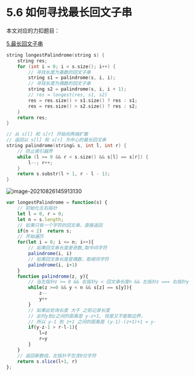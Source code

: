 # 5.6 如何寻找最长回文子串

本文对应的力扣题目：

[5.最长回文子串](https://leetcode-cn.com/problems/longest-palindromic-substring)

```cpp
string longestPalindrome(string s) {
    string res;
    for (int i = 0; i < s.size(); i++) {
        // 寻找长度为基数的回文子串
        string s1 = palindrome(s, i, i);
        // 寻找长度为偶数的回文子串
        string s2 = palindrome(s, i, i + 1);
        // res = longest(res, s1, s2)
        res = res.size() > s1.size() ? res : s1;
        res = res.size() > s2.size() ? res : s2;
    }
    return res;
}

// 从 s[l] 和 s[r] 开始向两端扩散
// 返回以 s[l] 和 s[r] 为中心的最长回文串
string palindrome(string& s, int l, int r) {
    // 防止索引越界
    while (l >= 0 && r < s.size() && s[l] == s[r]) {
        l--; r++;
    }
    return s.substr(l + 1, r - l - 1);
}

```



![image-20210826145913130](https://pic2.zhimg.com/80/v2-b8612fd2518d214b1abf2fce198cc0bb_720w.png)

```javascript
var longestPalindrome = function(s) {
    // 初始化左右指针
    let l = 0, r = 0;
    let n = s.length;
    // 如果只有一个字符的回文串，直接返回
    if(n < 2)  return s;
    // 开始遍历
    for(let i = 0; i <= n; i++){
        // 如果回文串长度是奇数,取中间字符
        palindrome(i, i)
        // 如果回文串长度是偶数，取相邻字符
        palindrome(i, i+1)
    }
    function palindrome(z, y){
        // 当左指针z >= 0 && 右指针y < 回文串长度n && 左指针z === 右指针y
        while(z >=0 && y < n && s[z] == s[y]){
            z--
            y++
        }
        // 如果此轮询长度 大于 之前记录长度
        // 此时y到z之间的距离是 y-z+1, 但是又不能取边界，
        // 所以 y-1 到 z+1 之间的距离是 (y-1)-(z+1)+1 = y-
        if(y-z-1 > r-l-1){
            l=z
            r=y
        }
    }
    // 返回新数组，左指针不包含0位字符
    return s.slice(l+1, r)
};
```

